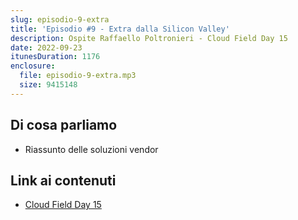 ```yaml
---
slug: episodio-9-extra
title: 'Episodio #9 - Extra dalla Silicon Valley'
description: Ospite Raffaello Poltronieri - Cloud Field Day 15
date: 2022-09-23
itunesDuration: 1176
enclosure:
  file: episodio-9-extra.mp3
  size: 9415148
---
```


## Di cosa parliamo

- Riassunto delle soluzioni vendor

## Link ai contenuti

- [Cloud Field Day 15](https://techfieldday.com/event/cfd15/)
